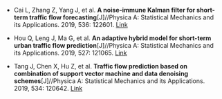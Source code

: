 * Cai L, Zhang Z, Yang J, et al. <b>A noise-immune Kalman filter for short-term traffic flow forecasting</b>[J]//Physica A: Statistical Mechanics and its Applications. 2019, 536: 122601. [Link](https://www.sciencedirect.com/science/article/abs/pii/S0378437119314876)

* Hou Q, Leng J, Ma G, et al. <b>An adaptive hybrid model for short-term urban traffic flow prediction</b>[J]//Physica A: Statistical Mechanics and its Applications. 2019, 527: 121065. [Link](https://www.sciencedirect.com/science/article/abs/pii/S0378437119306508)

* Tang J, Chen X, Hu Z, et al. <b>Traffic flow prediction based on combination of support vector machine and data denoising schemes</b>[J]//Physica A: Statistical Mechanics and its Applications. 2019, 534: 120642. [Link](https://www.sciencedirect.com/science/article/abs/pii/S0378437119302262)

